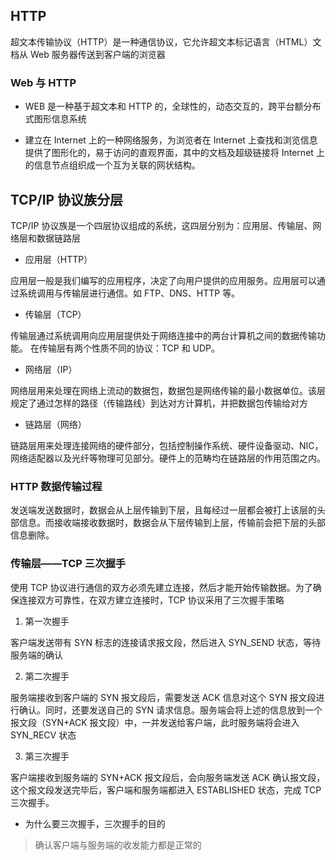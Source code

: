 ## HTTP

超文本传输协议（HTTP）是一种通信协议，它允许超文本标记语言（HTML）文档从 Web 服务器传送到客户端的浏览器

### Web 与 HTTP

- WEB 是一种基于超文本和 HTTP 的，全球性的，动态交互的，跨平台额分布式图形信息系统

- 建立在 Internet 上的一种网络服务，为浏览者在 Internet 上查找和浏览信息提供了图形化的，易于访问的直观界面，其中的文档及超级链接将 Internet 上的信息节点组织成一个互为关联的网状结构。

## TCP/IP 协议族分层

TCP/IP 协议族是一个四层协议组成的系统，这四层分别为：应用层、传输层、网络层和数据链路层

- 应用层（HTTP）

应用层一般是我们编写的应用程序，决定了向用户提供的应用服务。应用层可以通过系统调用与传输层进行通信。如 FTP、DNS、HTTP 等。

- 传输层（TCP）

传输层通过系统调用向应用层提供处于网络连接中的两台计算机之间的数据传输功能。
在传输层有两个性质不同的协议：TCP 和 UDP。

- 网络层（IP）

网络层用来处理在网络上流动的数据包，数据包是网络传输的最小数据单位。该层规定了通过怎样的路径（传输路线）到达对方计算机，并把数据包传输给对方

- 链路层（网络）

链路层用来处理连接网络的硬件部分，包括控制操作系统、硬件设备驱动、NIC，网络适配器以及光纤等物理可见部分。硬件上的范畴均在链路层的作用范围之内。

### HTTP 数据传输过程

发送端发送数据时，数据会从上层传输到下层，且每经过一层都会被打上该层的头部信息。而接收端接收数据时，数据会从下层传输到上层，传输前会把下层的头部信息删除。

### 传输层——TCP 三次握手

使用 TCP 协议进行通信的双方必须先建立连接，然后才能开始传输数据。为了确保连接双方可靠性，在双方建立连接时，TCP 协议采用了三次握手策略

1. 第一次握手

客户端发送带有 SYN 标志的连接请求报文段，然后进入 SYN_SEND 状态，等待服务端的确认

2. 第二次握手

服务端接收到客户端的 SYN 报文段后，需要发送 ACK 信息对这个 SYN 报文段进行确认。同时，还要发送自己的 SYN 请求信息。服务端会将上述的信息放到一个报文段（SYN+ACK 报文段）中，一并发送给客户端，此时服务端将会进入 SYN_RECV 状态

3. 第三次握手

客户端接收到服务端的 SYN+ACK 报文段后，会向服务端发送 ACK 确认报文段，这个报文段发送完毕后，客户端和服务端都进入 ESTABLISHED 状态，完成 TCP 三次握手。

- 为什么要三次握手，三次握手的目的

> 确认客户端与服务端的收发能力都是正常的


